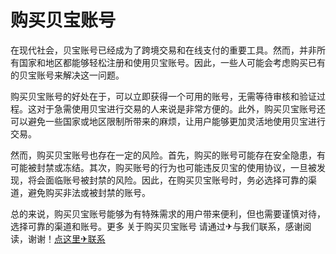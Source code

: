 # 购买贝宝账号

在现代社会，贝宝账号已经成为了跨境交易和在线支付的重要工具。然而，并非所有国家和地区都能够轻松注册和使用贝宝账号。因此，一些人可能会考虑购买已有的贝宝账号来解决这一问题。

购买贝宝账号的好处在于，可以立即获得一个可用的账号，无需等待审核和验证过程。这对于急需使用贝宝进行交易的人来说是非常方便的。此外，购买贝宝账号还可以避免一些国家或地区限制所带来的麻烦，让用户能够更加灵活地使用贝宝进行交易。

然而，购买贝宝账号也存在一定的风险。首先，购买的账号可能存在安全隐患，有可能被封禁或冻结。其次，购买账号的行为也可能违反贝宝的使用协议，一旦被发现，将会面临账号被封禁的风险。因此，在购买贝宝账号时，务必选择可靠的渠道，避免购买非法或被封禁的账号。

总的来说，购买贝宝账号能够为有特殊需求的用户带来便利，但也需要谨慎对待，选择可靠的渠道和账号。更多 关于购买贝宝账号 请通过✈与我们联系，感谢阅读，谢谢！[点这里✈联系](https://b.k02.cc)